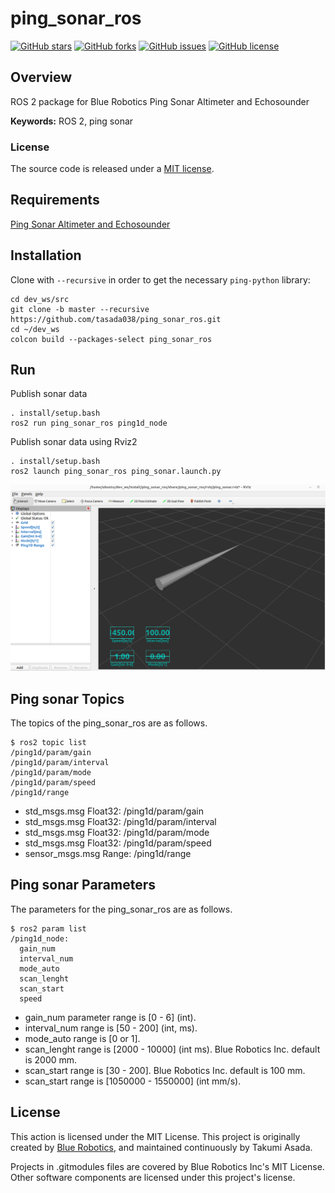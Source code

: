 # ping_sonar_ros

[![GitHub stars](https://img.shields.io/github/stars/tasada038/ping_sonar_ros.svg?style=social&label=Star&maxAge=2592000)](https://github.com/tasada038/ping_sonar_ros/stargazers/)
[![GitHub forks](https://img.shields.io/github/forks/tasada038/ping_sonar_ros.svg?style=social&label=Fork&maxAge=2592000)](https://github.com/tasada038/ping_sonar_ros/network/)
[![GitHub issues](https://img.shields.io/github/issues/tasada038/ping_sonar_ros.svg)](https://github.com/tasada038/ping_sonar_ros/issues/)
[![GitHub license](https://img.shields.io/github/license/tasada038/ping_sonar_ros.svg)](https://github.com/tasada038/ping_sonar_ros/blob/master/LICENSE)

## Overview

ROS 2 package for Blue Robotics Ping Sonar Altimeter and Echosounder

**Keywords:** ROS 2, ping sonar

### License

The source code is released under a [MIT license](LICENSE).

## Requirements
[Ping Sonar Altimeter and Echosounder](https://bluerobotics.com/store/sensors-sonars-cameras/sonar/ping-sonar-r2-rp/)

## Installation

Clone with `--recursive` in order to get the necessary `ping-python` library:

```
cd dev_ws/src
git clone -b master --recursive https://github.com/tasada038/ping_sonar_ros.git
cd ~/dev_ws
colcon build --packages-select ping_sonar_ros
```

## Run
Publish sonar data
```
. install/setup.bash
ros2 run ping_sonar_ros ping1d_node
```

Publish sonar data using Rviz2
```
. install/setup.bash
ros2 launch ping_sonar_ros ping_sonar.launch.py
```

![ping1d_rviz_img](img/ping1d_rviz.png)

## Ping sonar Topics
The topics of the ping_sonar_ros are as follows.

```
$ ros2 topic list
/ping1d/param/gain
/ping1d/param/interval
/ping1d/param/mode
/ping1d/param/speed
/ping1d/range
```

- std_msgs.msg Float32: /ping1d/param/gain
- std_msgs.msg Float32: /ping1d/param/interval
- std_msgs.msg Float32: /ping1d/param/mode
- std_msgs.msg Float32: /ping1d/param/speed
- sensor_msgs.msg Range: /ping1d/range

## Ping sonar Parameters
The parameters for the ping_sonar_ros are as follows.

```
$ ros2 param list
/ping1d_node:
  gain_num
  interval_num
  mode_auto
  scan_lenght
  scan_start
  speed
```

- gain_num parameter range is [0 - 6] (int).
- interval_num range is [50 - 200] (int, ms).
- mode_auto range is [0 or 1].
- scan_lenght range is [2000 - 10000] (int ms). Blue Robotics Inc. default is 2000 mm.
- scan_start range is [30 - 200]. Blue Robotics Inc. default is 100 mm.
- scan_start range is [1050000 - 1550000] (int mm/s).

## License
This action is licensed under the MIT License. This project is originally created by [Blue Robotics](https://github.com/bluerobotics), and maintained continuously by Takumi Asada.

Projects in .gitmodules files are covered by Blue Robotics Inc's MIT License.
Other software components are licensed under this project's license.
